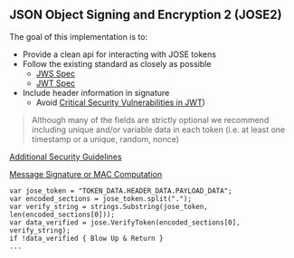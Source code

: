 
## JSON Object Signing and Encryption 2 (JOSE2)

The goal of this implementation is to:
- Provide a clean api for interacting with JOSE tokens
- Follow the existing standard as closely as possible
	- [JWS Spec](https://tools.ietf.org/html/draft-ietf-jose-json-web-signature-41)
	- [JWT Spec](http://self-issued.info/docs/draft-ietf-oauth-json-web-token.html)
- Include header information in signature
	- Avoid [Critical Security Vulnerabilities in JWT](https://auth0.com/blog/2015/03/31/critical-vulnerabilities-in-json-web-token-libraries/))

> Although many of the fields are strictly optional we recommend including unique and/or variable data in each token (i.e. at least one timestamp or a unique, random, nonce)

[Additional Security Guidelines](https://tools.ietf.org/html/draft-ietf-jose-json-web-signature-41#section-10)

[Message Signature or MAC Computation](https://tools.ietf.org/html/draft-ietf-jose-json-web-signature-41#section-5.1)

````
var jose_token = "TOKEN_DATA.HEADER_DATA.PAYLOAD_DATA";
var encoded_sections = jose_token.split(".");
var verify_string = strings.Substring(jose_token, len(encoded_sections[0]));
var data_verified = jose.VerifyToken(encoded_sections[0], verify_string);
if !data_verified { Blow Up & Return }
...
````
